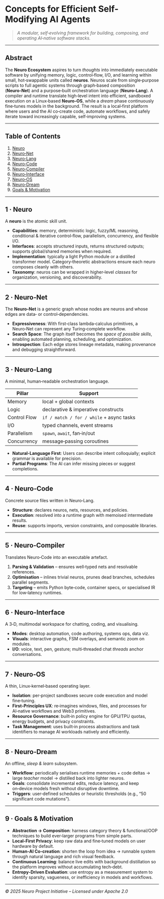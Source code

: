 # Concepts for Efficient Self-Modifying AI Agents

> *A modular, self‑evolving framework for building, composing, and operating AI‑native software stacks.*

---

## Abstract

The **Neuro Ecosystem** aspires to turn *thoughts* into immediately executable software by unifying memory, logic, control‑flow, I/O, and learning within small, hot‑swappable units called **neuros**. Neuros scale from single‑purpose scripts to full agentic systems through graph‑based composition (**Neuro‑Net**) and a purpose‑built orchestration language (**Neuro‑Lang**). A compiler and runtime translate high‑level intent into efficient, sandboxed execution on a Linux‑based **Neuro‑OS**, while a *dream* phase continuously fine‑tunes models in the background. The result is a local‑first platform where users and the AI co‑create code, automate workflows, and safely iterate toward increasingly capable, self‑improving systems.

---

## Table of Contents

1. [Neuro](#1-neuro)
2. [Neuro‑Net](#2-neuro-net)
3. [Neuro‑Lang](#3-neuro-lang)
4. [Neuro‑Code](#4-neuro-code)
5. [Neuro‑Compiler](#5-neuro-compiler)
6. [Neuro‑Interface](#6-neuro-interface)
7. [Neuro‑OS](#7-neuro-os)
8. [Neuro‑Dream](#8-neuro-dream)
9. [Goals & Motivation](#9-goals--motivation)

---

## 1 · Neuro

A **neuro** is the atomic skill unit.

* **Capabilities**: memory, deterministic logic, fuzzy/ML reasoning, conditional & iterative control‑flow, parallelism, concurrency, and flexible I/O.
* **Interfaces**: accepts structured inputs, returns structured outputs; supports global/shared memories when required.
* **Implementation**: typically a light Python module or a distilled transformer model. Category‑theoretic abstractions ensure each neuro composes cleanly with others.
* **Taxonomy**: neuros can be wrapped in higher‑level *classes* for organization, versioning, and discoverability.

---

## 2 · Neuro‑Net

The **Neuro‑Net** is a generic graph whose nodes are neuros and whose edges are data‑ or control‑dependencies.

* **Expressiveness**: With first‑class lambda‑calculus primitives, a Neuro‑Net can represent any Turing‑complete workflow.
* **Search Space**: The graph itself becomes the *space of possible skills*, enabling automated planning, scheduling, and optimization.
* **Introspection**: Each edge stores lineage metadata, making provenance and debugging straightforward.

---

## 3 · Neuro‑Lang

A minimal, human‑readable orchestration language.

| Pillar       | Support                                  |
| ------------ | ---------------------------------------- |
| Memory       | local + global contexts                  |
| Logic        | declarative & imperative constructs      |
| Control Flow | `if / match / for / while` + async tasks |
| I/O          | typed channels, event streams            |
| Parallelism  | `spawn`, `await`, fan‑in/out             |
| Concurrency  | message‑passing coroutines               |

* **Natural‑Language First**: Users can describe intent colloquially; explicit grammar is available for precision.
* **Partial Programs**: The AI can infer missing pieces or suggest completions.

---

## 4 · Neuro‑Code

Concrete source files written in Neuro‑Lang.

* **Structure**: declares neuros, nets, resources, and policies.
* **Execution**: resolved into a runtime graph with memoised intermediate results.
* **Reuse**: supports imports, version constraints, and composable libraries.

---

## 5 · Neuro‑Compiler

Translates Neuro‑Code into an executable artefact.

1. **Parsing & Validation** – ensures well‑typed nets and resolvable references.
2. **Optimisation** – inlines trivial neuros, prunes dead branches, schedules parallel segments.
3. **Targeting** – emits Python byte‑code, container specs, or specialised IR for low‑latency runtimes.

---

## 6 · Neuro‑Interface

A 3‑D, multimodal workspace for chatting, coding, and visualising.

* **Modes**: desktop automation, code authoring, systems ops, data viz.
* **Visuals**: interactive graphs, FSM overlays, and semantic zoom on modules.
* **I/O**: voice, text, pen, gesture; multi‑threaded chat *threads* anchor conversations.

---

## 7 · Neuro‑OS

A thin, Linux‑kernel‑based operating layer.

* **Isolation**: per‑project sandboxes secure code execution and model fine‑tuning.
* **First‑Principles UX**: re‑imagines windows, files, and processes for AI‑native workflows and Web3 primitives.
* **Resource Governance**: built‑in policy engine for GPU/TPU quotas, energy budgets, and privacy constraints.
* **Task Management**: uses built‑in process abstractions and task identifiers to manage AI workloads natively and efficiently.

---

## 8 · Neuro‑Dream

An offline, *sleep & learn* subsystem.

* **Workflow**: periodically serialises runtime memories + code deltas → large *teacher* model → distilled back into lighter neuros.
* **Goals**: consolidate incremental edits, reduce latency, and keep on‑device models fresh without disruptive downtime.
* **Triggers**: user‑defined schedules or heuristic thresholds (e.g., “50 significant code mutations”).

---

## 9 · Goals & Motivation

* **Abstraction → Composition**: harness category theory & functional/OOP techniques to build ever‑larger programs from simple parts.
* **Local‑First Privacy**: keep raw data and fine‑tuned models on user hardware by default.
* **Human‑AI Co‑creation**: shorten the loop from idea → runnable system through natural language and rich visual feedback.
* **Continuous Learning**: balance live edits with background distillation so the platform improves without accumulating tech‑debt.
* **Entropy‑Driven Evaluation**: use entropy as a measurement system to identify sparsity, vagueness, or inefficiency in models and workflows.

---

*© 2025 Neuro Project Initiative – Licensed under Apache 2.0*

